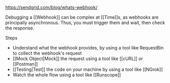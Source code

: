 https://sendgrid.com/blog/whats-webhook/

Debugging a [[Webhook]] can be complex at [[Time]]s, as webhooks are principally asynchronous. Thus, you must trigger them and wait, then check the response.

Steps 

- Understand what the webhook provides, by using a tool like RequestBin to collect the webhook's request
- [[Mock Object|Mock]] the request using a tool like [[cURL]] or [[Postman]]
- [[Testing|Test]] the code on your machine by using a tool like [[NGrok]]
- Watch the whole flow using a tool like [[Runscope]]